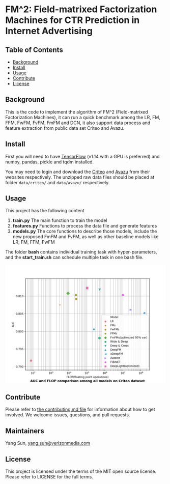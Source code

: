 # FM^2: Field-matrixed Factorization Machines for CTR Prediction in Internet Advertising

## Table of Contents

- [Background](#background)
- [Install](#install)
- [Usage](#usage)
- [Contribute](#contribute)
- [License](#license)

## Background
This is the code to implement the algorithm of FM^2 (Field-matrixed Factorization Machines), it can run a quick benchmark among the LR, FM, FFM, FwFM, FvFM, FmFM and DCN,
it also support data process and feature extraction from public data set Criteo and Avazu.


## Install
First you will need to have [TensorFlow](https://github.com/tensorflow) (v1.14 with a GPU is preferred) and numpy, pandas, pickle and tqdm installed.

You may need to login and download the [Criteo](http://labs.criteo.com/2014/02/kaggle-display-advertising-challenge-dataset/) and [Avazu](https://www.kaggle.com/c/avazu-ctr-prediction/data) from their websites respectively.
The unzipped raw data files should be placed at folder `data/criteo/` and `data/avazu/` respectively.

## Usage

This project has the following content
1. **train.py** The main function to train the model
2. **features.py** Functions to process the data file and generate features
3. **models.py** The core functions to describe those models, include the new proposed FmFM and FvFM, as well as other baseline models like LR, FM, FFM, FwFM

The folder **bash** contains individual training task with hyper-parameters, and the **start_train.sh** can schedule multiple task in one bash file.  

![AUC vs FLOP comparison](/auc_flop.png)

## Contribute

Please refer to [the contributing.md file](Contributing.md) for information about how to get involved. We welcome issues, questions, and pull requests.

## Maintainers
Yang Sun, yang.sun@verizonmedia.com

## License
This project is licensed under the terms of the MIT open source license. Please refer to LICENSE for the full terms.

